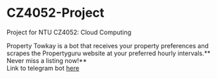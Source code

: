 # CZ4052-Project

Project for NTU CZ4052: Cloud Computing

Property Towkay is a bot that receives your property preferences and scrapes the Propertyguru website at your preferred hourly intervals.**
Never miss a listing now!**
<br />
Link to telegram bot [here](https://t.me/property_towkay_bot)
